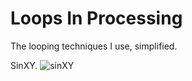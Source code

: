 # Loops In Processing
The looping techniques I use, simplified.

SinXY.
![sinXY](https://user-images.githubusercontent.com/1738321/72843826-19845100-3c7a-11ea-86dc-80c8538bfb20.gif)


